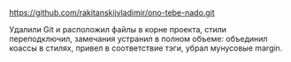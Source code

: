 https://github.com/rakitanskijvladimir/ono-tebe-nado.git

Удалили Git и расположил файлы в корне проекта, стили переподключил, замечания устранил в полном объеме: объединил коассы в стилях, привел в соответствие тэги, убрал мунусовые margin. 
